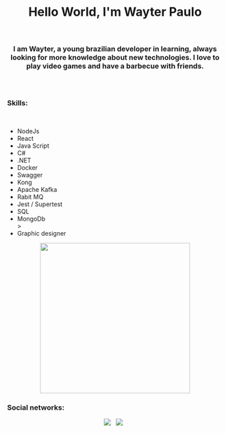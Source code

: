 <h1 align='center'>Hello World, I'm Wayter Paulo</h1>
</br>
<h3 align='center'>I am Wayter, a young brazilian developer in learning, always looking for more knowledge about new technologies. I love to play video games and have a barbecue with friends.<h3>
</br>
<h3>Skills:</h3>
</br>
<ul>
  <li>NodeJs</li>
  <li>React</li>
  <li>Java Script</li>
  <li>C#</li>
  <li>.NET</li>
  <li>Docker</li>
  <li>Swagger</li>
  <li>Kong</li>
  <li>Apache Kafka</li>
  <li>Rabit MQ</li>
  <li>Jest / Supertest</li>
  <li>SQL</li>
  <li>MongoDb</li>>
  <li>Graphic designer</li>
</ul>

<p align='center'>
  <a href="#"><img src="https://github-readme-stats.vercel.app/api?username=wayter95&show_icons=true&count_private=true&theme=dark" width="350"></a>
</p>

<h3>Social networks:</h3>
<p align='center'>
  <a href="https://www.linkedin.com/in/wayter-paulo/" target="_blank"><img src="https://img.shields.io/badge/linkedin-%230077B5.svg?&style=for-the-badge&logo=linkedin&logoColor=white" /></a>&nbsp;&nbsp;
  <a href="https://www.instagram.com/wayter.paulo/" target="_blank"><img src="https://img.shields.io/badge/instagram-%23E4405F.svg?&style=for-the-badge&logo=instagram&logoColor=white" /></a>&nbsp;&nbsp;
</P>
